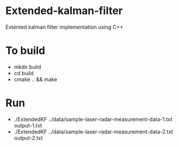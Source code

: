# Extended-kalman-filter

Extented kalman filter implementation using C++

# To build

* mkdir build
* cd build
* cmake .. && make

# Run

* ./ExtendedKF ../data/sample-laser-radar-measurement-data-1.txt output-1.txt 
* ./ExtendedKF ../data/sample-laser-radar-measurement-data-2.txt output-2.txt 
